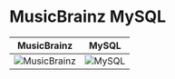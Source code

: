 # MusicBrainz MySQL

MusicBrainz                |  MySQL
:-------------------------:|:-------------------------:
![MusicBrainz](https://raw.githubusercontent.com/mikeblum/musicbrainz-mysql/master/images/MusicBrainz_Logo.png)  |  ![MySQL](https://raw.githubusercontent.com/mikeblum/musicbrainz-mysql/master/images/logo-mysql-170x115.png)

